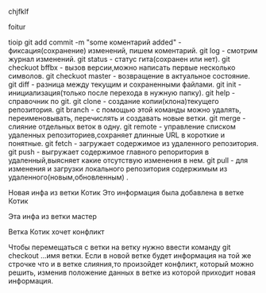chjfklf

foitur

tioip
git add commit -m "some коментарий added" - фиксация(сохранение) изменений, пишем коментарий.
git log - смотрим журнал изменений.
git status - статус гита(сохранен или нет).
git checkuot bffbx - вызов версии,можно написать первые несколько символов.
git checkuot master - возвращение в актуальное состояние.
git diff - разница между текущим и сохраненными файлами.
git init - инициализация(только после перехода в нужную папку).
git help - справочник по git.
git clone -  создание копии(клона)текущего репозитория.
git branch - с помощью этой команды можно удалять, переименовывать, перечислять и создавать новые ветки.
git merge - слияние отдельных веток в одну.
git remote - управление списком удаленных репозиториев,сохраняет длинные URL в короткие и понятные.
git fetch - загружает содержимое из удаленного репозитория.
git push - выгружает содержимое главного репоритория в удаленный,выясняет какие отсутствую изменения в нем.
git pull - для изменения и загрузки локального репозитория содержимым из удаленного(новым,обновленным) .

Новая инфа из ветки Котик 
Это информация была добавлена в ветке Котик

  Эта инфа из ветки мастер

Ветка Котик хочет конфликт

Чтобы перемещаться с ветки на ветку нужно ввести команду 
git checkout ...имя ветки.
Если в новой ветке будет информация на той же строчке
что  и в ветке слияния,то произойдет конфликт, который можно решить, изменив положение данных в ветке из которой приходит новая информация.
